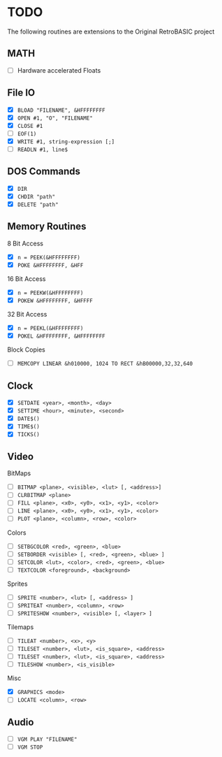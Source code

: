 # TODO
The following routines are extensions to the Original RetroBASIC project

## MATH
- [ ] Hardware accelerated Floats

## File IO
- [x] `BLOAD "FILENAME", &HFFFFFFFF`
- [x] `OPEN #1, "O", "FILENAME"`
- [x] `CLOSE #1`
- [ ] `EOF(1)`
- [x] `WRITE #1, string-expression [;]`
- [ ] `READLN #1, line$`

## DOS Commands
- [x] `DIR`
- [x] `CHDIR "path"`
- [x] `DELETE "path"`

## Memory Routines
8 Bit Access
- [x] `n = PEEK(&HFFFFFFFF)`
- [x] `POKE &HFFFFFFFF, &HFF `

16 Bit Access
- [x] `n = PEEKW(&HFFFFFFFF)`
- [x] `POKEW &HFFFFFFFF, &HFFFF`

32 Bit Access
- [x] `n = PEEKL(&HFFFFFFFF)`
- [x] `POKEL &HFFFFFFFF, &HFFFFFFFF`

Block Copies
- [ ] `MEMCOPY LINEAR &h010000, 1024 TO RECT &hB00000,32,32,640`

## Clock
- [x] `SETDATE <year>, <month>, <day>`
- [x] `SETTIME <hour>, <minute>, <second>`
- [x] `DATE$()`
- [x] `TIME$()`
- [x] `TICKS()`

## Video
BitMaps
- [ ] `BITMAP <plane>, <visible>, <lut> [, <address>]`
- [ ] `CLRBITMAP <plane>`
- [ ] `FILL <plane>, <x0>, <y0>, <x1>, <y1>, <color>`
- [ ] `LINE <plane>, <x0>, <y0>, <x1>, <y1>, <color>`
- [ ] `PLOT <plane>, <column>, <row>, <color>`

Colors
- [ ] `SETBGCOLOR <red>, <green>, <blue>`
- [ ] `SETBORDER <visible> [, <red>, <green>, <blue> ]`
- [ ] `SETCOLOR <lut>, <color>, <red>, <green>, <blue>`
- [ ] `TEXTCOLOR <foreground>, <background>`

Sprites
- [ ] `SPRITE <number>, <lut> [, <address> ]`
- [ ] `SPRITEAT <number>, <column>, <row>`
- [ ] `SPRITESHOW <number>, <visible> [, <layer> ]`

Tilemaps
- [ ] `TILEAT <number>, <x>, <y>`
- [ ] `TILESET <number>, <lut>, <is_square>, <address>`
- [ ] `TILESET <number>, <lut>, <is_square>, <address>`
- [ ] `TILESHOW <number>, <is_visible>`

Misc
- [x] `GRAPHICS <mode>`
- [ ] `LOCATE <column>, <row>`

## Audio
- [ ] `VGM PLAY "FILENAME"`
- [ ] `VGM STOP`